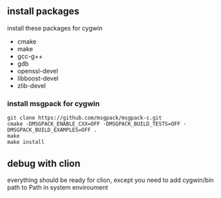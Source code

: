 ## install packages

install these packages for cygwin
* cmake
* make
* gcc-g++
* gdb
* openssl-devel
* libboost-devel
* zlib-devel


### install msgpack for cygwin

```
git clone https://github.com/msgpack/msgpack-c.git
cmake -DMSGPACK_ENABLE_CXX=OFF -DMSGPACK_BUILD_TESTS=OFF -DMSGPACK_BUILD_EXAMPLES=OFF .
make
make install
```

## debug with clion

everything should be ready for clion, except you need to add cygwin/bin path to Path in system enviroument 